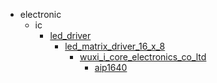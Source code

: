* electronic
  * ic
    * [led_driver](electronic/ic/led_driver)
      * [led_matrix_driver_16_x_8](electronic/ic/led_driver/led_matrix_driver_16_x_8)
        * [wuxi_i_core_electronics_co_ltd](wuxi_i_core_electronics_co_ltd)
          * [aip1640](aip1640)
